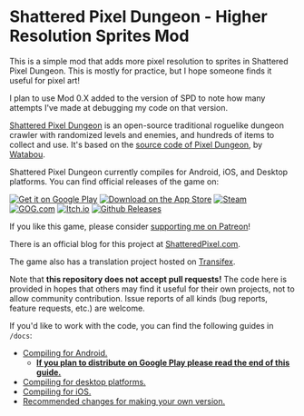 # Shattered Pixel Dungeon - Higher Resolution Sprites Mod
This is a simple mod that adds more pixel resolution to sprites in Shattered Pixel Dungeon. This is mostly for practice, but I hope someone finds it useful for pixel art!

I plan to use Mod 0.X added to the version of SPD to note how many attempts I've made at debugging my code on that version. 

[Shattered Pixel Dungeon](https://shatteredpixel.com/shatteredpd/) is an open-source traditional roguelike dungeon crawler with randomized levels and enemies, and hundreds of items to collect and use. It's based on the [source code of Pixel Dungeon](https://github.com/00-Evan/pixel-dungeon-gradle), by [Watabou](https://watabou.itch.io/).

Shattered Pixel Dungeon currently compiles for Android, iOS, and Desktop platforms. You can find official releases of the game on:

[![Get it on Google Play](https://shatteredpixel.com/assets/images/badges/gplay.png)](https://play.google.com/store/apps/details?id=com.shatteredpixel.shatteredpixeldungeon)
[![Download on the App Store](https://shatteredpixel.com/assets/images/badges/appstore.png)](https://apps.apple.com/app/shattered-pixel-dungeon/id1563121109)
[![Steam](https://shatteredpixel.com/assets/images/badges/steam.png)](https://store.steampowered.com/app/1769170/Shattered_Pixel_Dungeon/)<br>
[![GOG.com](https://shatteredpixel.com/assets/images/badges/gog.png)](https://www.gog.com/game/shattered_pixel_dungeon)
[![Itch.io](https://shatteredpixel.com/assets/images/badges/itch.png)](https://shattered-pixel.itch.io/shattered-pixel-dungeon)
[![Github Releases](https://shatteredpixel.com/assets/images/badges/github.png)](https://github.com/00-Evan/shattered-pixel-dungeon/releases)

If you like this game, please consider [supporting me on Patreon](https://www.patreon.com/ShatteredPixel)!

There is an official blog for this project at [ShatteredPixel.com](https://www.shatteredpixel.com/blog/).

The game also has a translation project hosted on [Transifex](https://explore.transifex.com/shattered-pixel/shattered-pixel-dungeon/).

Note that **this repository does not accept pull requests!** The code here is provided in hopes that others may find it useful for their own projects, not to allow community contribution. Issue reports of all kinds (bug reports, feature requests, etc.) are welcome.

If you'd like to work with the code, you can find the following guides in `/docs`:
- [Compiling for Android.](docs/getting-started-android.md)
    - **[If you plan to distribute on Google Play please read the end of this guide.](docs/getting-started-android.md#distributing-your-apk)**
- [Compiling for desktop platforms.](docs/getting-started-desktop.md)
- [Compiling for iOS.](docs/getting-started-ios.md)
- [Recommended changes for making your own version.](docs/recommended-changes.md)